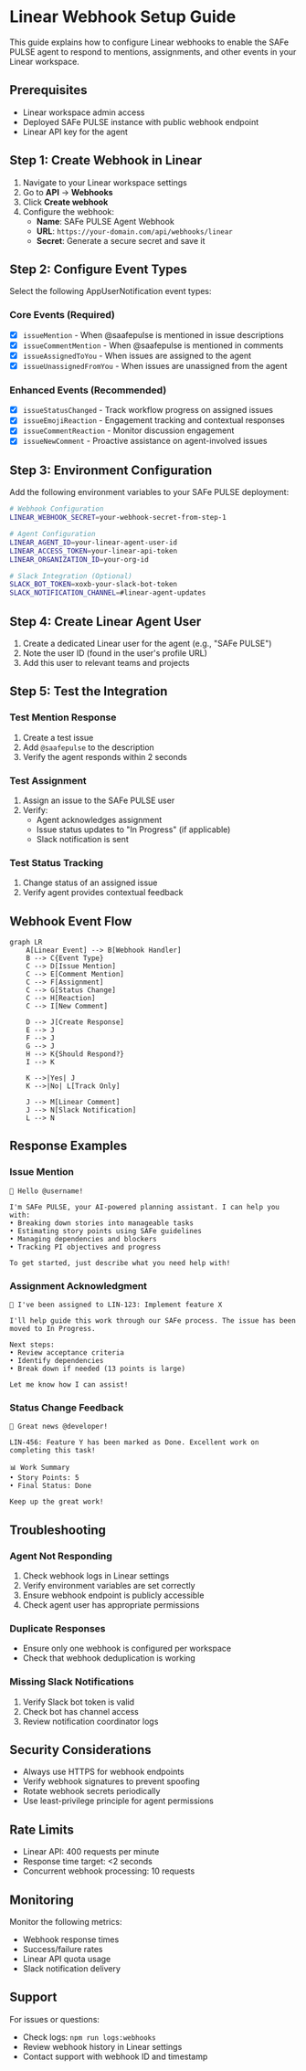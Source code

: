 # Linear Webhook Setup Guide

This guide explains how to configure Linear webhooks to enable the SAFe PULSE agent to respond to mentions, assignments, and other events in your Linear workspace.

## Prerequisites

- Linear workspace admin access
- Deployed SAFe PULSE instance with public webhook endpoint
- Linear API key for the agent

## Step 1: Create Webhook in Linear

1. Navigate to your Linear workspace settings
2. Go to **API** → **Webhooks**
3. Click **Create webhook**
4. Configure the webhook:
   - **Name**: SAFe PULSE Agent Webhook
   - **URL**: `https://your-domain.com/api/webhooks/linear`
   - **Secret**: Generate a secure secret and save it

## Step 2: Configure Event Types

Select the following AppUserNotification event types:

### Core Events (Required)
- [x] `issueMention` - When @saafepulse is mentioned in issue descriptions
- [x] `issueCommentMention` - When @saafepulse is mentioned in comments
- [x] `issueAssignedToYou` - When issues are assigned to the agent
- [x] `issueUnassignedFromYou` - When issues are unassigned from the agent

### Enhanced Events (Recommended)
- [x] `issueStatusChanged` - Track workflow progress on assigned issues
- [x] `issueEmojiReaction` - Engagement tracking and contextual responses
- [x] `issueCommentReaction` - Monitor discussion engagement
- [x] `issueNewComment` - Proactive assistance on agent-involved issues

## Step 3: Environment Configuration

Add the following environment variables to your SAFe PULSE deployment:

```bash
# Webhook Configuration
LINEAR_WEBHOOK_SECRET=your-webhook-secret-from-step-1

# Agent Configuration
LINEAR_AGENT_ID=your-linear-agent-user-id
LINEAR_ACCESS_TOKEN=your-linear-api-token
LINEAR_ORGANIZATION_ID=your-org-id

# Slack Integration (Optional)
SLACK_BOT_TOKEN=xoxb-your-slack-bot-token
SLACK_NOTIFICATION_CHANNEL=#linear-agent-updates
```

## Step 4: Create Linear Agent User

1. Create a dedicated Linear user for the agent (e.g., "SAFe PULSE")
2. Note the user ID (found in the user's profile URL)
3. Add this user to relevant teams and projects

## Step 5: Test the Integration

### Test Mention Response
1. Create a test issue
2. Add `@saafepulse` to the description
3. Verify the agent responds within 2 seconds

### Test Assignment
1. Assign an issue to the SAFe PULSE user
2. Verify:
   - Agent acknowledges assignment
   - Issue status updates to "In Progress" (if applicable)
   - Slack notification is sent

### Test Status Tracking
1. Change status of an assigned issue
2. Verify agent provides contextual feedback

## Webhook Event Flow

```mermaid
graph LR
    A[Linear Event] --> B[Webhook Handler]
    B --> C{Event Type}
    C --> D[Issue Mention]
    C --> E[Comment Mention]
    C --> F[Assignment]
    C --> G[Status Change]
    C --> H[Reaction]
    C --> I[New Comment]
    
    D --> J[Create Response]
    E --> J
    F --> J
    G --> J
    H --> K{Should Respond?}
    I --> K
    
    K -->|Yes| J
    K -->|No| L[Track Only]
    
    J --> M[Linear Comment]
    J --> N[Slack Notification]
    L --> N
```

## Response Examples

### Issue Mention
```
👋 Hello @username!

I'm SAFe PULSE, your AI-powered planning assistant. I can help you with:
• Breaking down stories into manageable tasks
• Estimating story points using SAFe guidelines
• Managing dependencies and blockers
• Tracking PI objectives and progress

To get started, just describe what you need help with!
```

### Assignment Acknowledgment
```
🎯 I've been assigned to LIN-123: Implement feature X

I'll help guide this work through our SAFe process. The issue has been moved to In Progress.

Next steps:
• Review acceptance criteria
• Identify dependencies
• Break down if needed (13 points is large)

Let me know how I can assist!
```

### Status Change Feedback
```
🎉 Great news @developer!

LIN-456: Feature Y has been marked as Done. Excellent work on completing this task!

📊 Work Summary
• Story Points: 5
• Final Status: Done

Keep up the great work!
```

## Troubleshooting

### Agent Not Responding

1. Check webhook logs in Linear settings
2. Verify environment variables are set correctly
3. Ensure webhook endpoint is publicly accessible
4. Check agent user has appropriate permissions

### Duplicate Responses

- Ensure only one webhook is configured per workspace
- Check that webhook deduplication is working

### Missing Slack Notifications

1. Verify Slack bot token is valid
2. Check bot has channel access
3. Review notification coordinator logs

## Security Considerations

- Always use HTTPS for webhook endpoints
- Verify webhook signatures to prevent spoofing
- Rotate webhook secrets periodically
- Use least-privilege principle for agent permissions

## Rate Limits

- Linear API: 400 requests per minute
- Response time target: <2 seconds
- Concurrent webhook processing: 10 requests

## Monitoring

Monitor the following metrics:
- Webhook response times
- Success/failure rates
- Linear API quota usage
- Slack notification delivery

## Support

For issues or questions:
- Check logs: `npm run logs:webhooks`
- Review webhook history in Linear settings
- Contact support with webhook ID and timestamp
